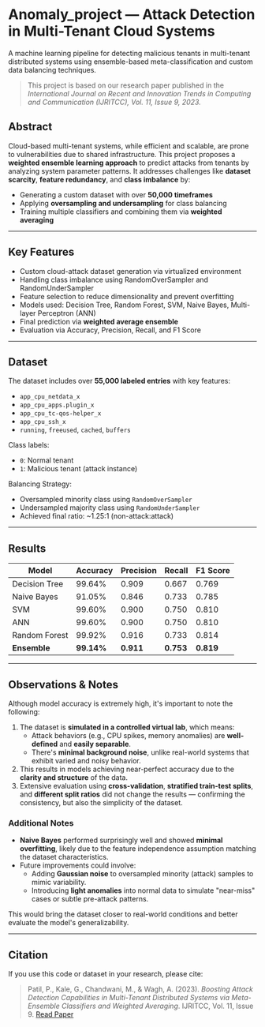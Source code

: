 # Anomaly_project — Attack Detection in Multi-Tenant Cloud Systems

A machine learning pipeline for detecting malicious tenants in multi-tenant distributed systems using ensemble-based meta-classification and custom data balancing techniques.

> This project is based on our research paper published in the *International Journal on Recent and Innovation Trends in Computing and Communication (IJRITCC), Vol. 11, Issue 9, 2023.*

## Abstract

Cloud-based multi-tenant systems, while efficient and scalable, are prone to vulnerabilities due to shared infrastructure. This project proposes a **weighted ensemble learning approach** to predict attacks from tenants by analyzing system parameter patterns. It addresses challenges like **dataset scarcity**, **feature redundancy**, and **class imbalance** by:
- Generating a custom dataset with over **50,000 timeframes**
- Applying **oversampling and undersampling** for class balancing
- Training multiple classifiers and combining them via **weighted averaging**

---

## Key Features

- Custom cloud-attack dataset generation via virtualized environment
- Handling class imbalance using RandomOverSampler and RandomUnderSampler
- Feature selection to reduce dimensionality and prevent overfitting
- Models used: Decision Tree, Random Forest, SVM, Naive Bayes, Multi-layer Perceptron (ANN)
- Final prediction via **weighted average ensemble**
- Evaluation via Accuracy, Precision, Recall, and F1 Score

---

## Dataset

The dataset includes over **55,000 labeled entries** with key features:
- `app_cpu_netdata_x`
- `app_cpu_apps.plugin_x`
- `app_cpu_tc-qos-helper_x`
- `app_cpu_ssh_x`
- `running`, `freeused`, `cached`, `buffers`

Class labels:
- `0`: Normal tenant
- `1`: Malicious tenant (attack instance)

Balancing Strategy:
- Oversampled minority class using `RandomOverSampler`
- Undersampled majority class using `RandomUnderSampler`
- Achieved final ratio: ~1.25:1 (non-attack:attack)

---

## Results

| Model           | Accuracy | Precision | Recall | F1 Score |
|----------------|----------|-----------|--------|----------|
| Decision Tree  | 99.64%   | 0.909     | 0.667  | 0.769    |
| Naive Bayes    | 91.05%   | 0.846     | 0.733  | 0.785    |
| SVM            | 99.60%   | 0.900     | 0.750  | 0.810    |
| ANN            | 99.60%   | 0.900     | 0.750  | 0.810    |
| Random Forest  | 99.92%   | 0.916     | 0.733  | 0.814    |
| **Ensemble**   | **99.14%** | **0.911** | **0.753** | **0.819** |

---

## Observations & Notes

Although model accuracy is extremely high, it's important to note the following:

1. The dataset is **simulated in a controlled virtual lab**, which means:
   - Attack behaviors (e.g., CPU spikes, memory anomalies) are **well-defined** and **easily separable**.
   - There's **minimal background noise**, unlike real-world systems that exhibit varied and noisy behavior.
2. This results in models achieving near-perfect accuracy due to the **clarity and structure** of the data.
3. Extensive evaluation using **cross-validation**, **stratified train-test splits**, and **different split ratios** did not change the results — confirming the consistency, but also the simplicity of the dataset.

### Additional Notes

- **Naive Bayes** performed surprisingly well and showed **minimal overfitting**, likely due to the feature independence assumption matching the dataset characteristics.
- Future improvements could involve:
  - Adding **Gaussian noise** to oversampled minority (attack) samples to mimic variability.
  - Introducing **light anomalies** into normal data to simulate "near-miss" cases or subtle pre-attack patterns.

This would bring the dataset closer to real-world conditions and better evaluate the model's generalizability.

---

## Citation

If you use this code or dataset in your research, please cite:

> Patil, P., Kale, G., Chandwani, M., & Wagh, A. (2023). _Boosting Attack Detection Capabilities in Multi-Tenant Distributed Systems via Meta-Ensemble Classifiers and Weighted Averaging_. IJRITCC, Vol. 11, Issue 9. [Read Paper](https://ijritcc.org/index.php/ijritcc/article/view/8994)

